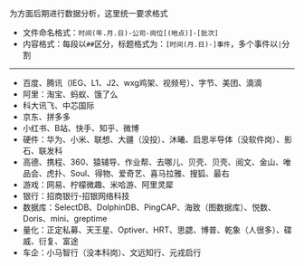 为方面后期进行数据分析，这里统一要求格式

+ 文件命名格式：`时间(年.月.日)-公司-岗位[(地点)]-[批次]`
+ 内容格式：每段以`##`区分，标题格式为：`[时间(月.日)-]事件`，多个事件以`|`分割

---

+ 百度、腾讯（IEG、L1、J2、wxg鸡架、视频号）、字节、美团、滴滴
+ 阿里：淘宝、蚂蚁、饿了么
+ 科大讯飞、中芯国际
+ 京东、拼多多
+ 小红书、B站、快手、知乎、微博
+ 硬件：华为、小米、联想、大疆（没投）、沐曦、启思半导体（没软件岗）、影石、联发科
+ 高德、携程、360、猿辅导、作业帮、去哪儿、贝壳、贝壳、阅文、金山、唯品会、虎扑、Soul、得物、爱奇艺、喜马拉雅、搜狐、最右
+ 游戏：网易、柠檬微趣、米哈游、阿里灵犀
+ 银行：招商银行-招银网络科技
+ 数据库：SelectDB、DolphinDB、PingCAP、海致（图数据库）、悦数、Doris、mini、greptime
+ 量化：正定私募、天王星、Optiver、HRT、思勰、博普、乾象（人很多）、碟威、衍复、富途
+ 车企：小马智行（没本科岗）、文远知行、元戎启行
